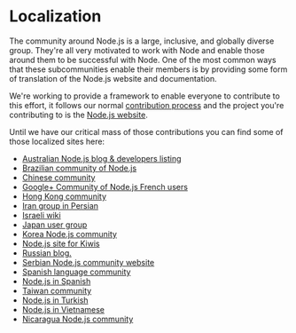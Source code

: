 # Localization

The community around Node.js is a large, inclusive, and globally diverse group.
They're all very motivated to work with Node and enable those around them to be
successful with Node. One of the most common ways that these subcommunities
enable their members is by providing some form of translation of the Node.js
website and documentation.

We're working to provide a framework to enable everyone to contribute to this
effort, it follows our normal [contribution process](/documentation/contributing/) and the
project you're contributing to is the [Node.js
website](https://github.com/joyent/node-website).

Until we have our critical mass of those contributions you can find some of those
localized sites here:

 * [Australian Node.js blog &amp; developers listing](http://nodejs.org.au/)
 * [Brazilian community of Node.js](http://www.nodebr.com/)
 * [Chinese community](http://cnodejs.org)
 * [Google+ Community of Node.js French users](https://plus.google.com/communities/113346206415381691435)
 * [Hong Kong community](http://nodejs.hk)
 * [Iran group in Persian](http://nodejs.ir)
 * [Israeli wiki](http://nodejs.co.il)
 * [Japan user group](http://nodejs.jp/)
 * [Korea Node.js community](http://nodejskr.org)
 * [Node.js site for Kiwis](http://nodejs.geek.nz/)
 * [Russian blog.](http://nodejs.ru/)
 * [Serbian Node.js community website](http://nodejs.rs/)
 * [Spanish language community](http://nodehispano.com)
 * [Node.js in Spanish](http://www.nodejs.es)
 * [Taiwan community](http://nodejs.tw)
 * [Node.js in Turkish](http://www.nodejstr.com/)
 * [Node.js in Vietnamese](http://nodejs.vn/)
 * [Nicaragua Node.js community](http://nodenica.com/)
